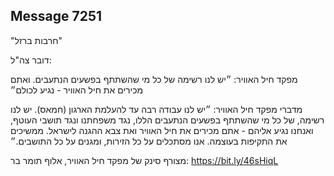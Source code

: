 ## Message 7251

"חרבות ברזל"

דובר צה"ל:

מפקד חיל האוויר: ״יש לנו רשימה של כל מי שהשתתף בפשעים הנתעבים. ואתם מכירים את חיל האוויר - נגיע לכולם״

מדברי מפקד חיל האוויר: ״יש לנו עבודה רבה עד להעלמת הארגון (חמאס). יש לנו רשימה, של כל מי שהשתתף בפשעים הנתעבים הללו, נגד משפחתנו ונגד תושבי העוטף, ואנחנו נגיע אליהם - אתם מכירים את חיל האוויר ואת צבא ההגנה לישראל. ממשיכים את התקיפות בעוצמה. אנו מסתכלים על כל הזירות, ומגנים על כל התושבים.״

מצורף סינק של מפקד חיל האוויר, אלוף תומר בר: https://bit.ly/46sHiqL

